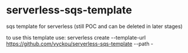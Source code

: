 # serverless-sqs-template
sqs template for serverless (still POC and can be deleted in later stages)

to use this template use:
serverless create --template-url https://github.com/vyckou/serverless-sqs-template --path <context>-<service>
